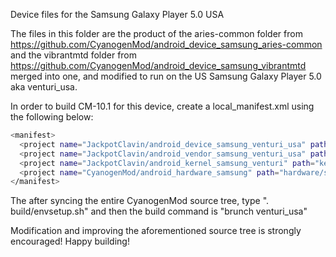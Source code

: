 Device files for the Samsung Galaxy Player 5.0 USA

The files in this folder are the product of the aries-common folder from https://github.com/CyanogenMod/android_device_samsung_aries-common
and the vibrantmtd folder from https://github.com/CyanogenMod/android_device_samsung_vibrantmtd merged into one, and modified to run on the
US Samsung Galaxy Player 5.0 aka venturi_usa.

In order to build CM-10.1 for this device, create a local_manifest.xml using the following below: 

```bash
<manifest>
  <project name="JackpotClavin/android_device_samsung_venturi_usa" path="device/samsung/venturi_usa" remote="github" />
  <project name="JackpotClavin/android_vendor_samsung_venturi_usa" path="vendor/samsung/venturi_usa" remote="github" />
  <project name="JackpotClavin/android_kernel_samsung_venturi" path="kernel/samsung/venturi" remote="github" />
  <project name="CyanogenMod/android_hardware_samsung" path="hardware/samsung" remote="github" />
</manifest>
```

The after syncing the entire CyanogenMod source tree, type ". build/envsetup.sh" and then the build command is "brunch venturi_usa"

Modification and improving the aforementioned source tree is strongly encouraged! Happy building!
